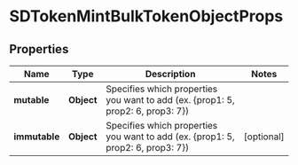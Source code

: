 # SDTokenMintBulkTokenObjectProps

## Properties
Name | Type | Description | Notes
------------ | ------------- | ------------- | -------------
**mutable** | **Object** | Specifies which properties you want to add (ex. {prop1: 5, prop2: 6, prop3: 7}) | 
**immutable** | **Object** | Specifies which properties you want to add (ex. {prop1: 5, prop2: 6, prop3: 7}) |  [optional]
